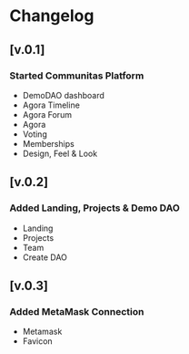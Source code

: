 # Changelog

## [v.0.1]

### Started Communitas Platform

- DemoDAO dashboard
- Agora Timeline
- Agora Forum
- Agora 
- Voting
- Memberships
- Design, Feel & Look

## [v.0.2]

### Added Landing, Projects & Demo DAO

- Landing
- Projects
- Team
- Create DAO

## [v.0.3]

### Added MetaMask Connection

- Metamask
- Favicon

